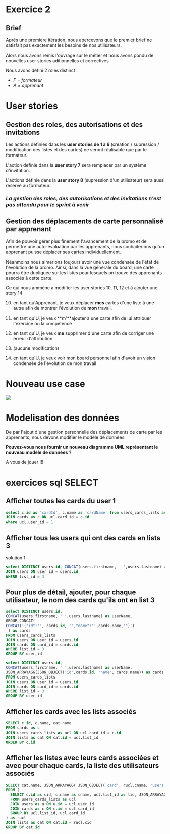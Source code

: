 # Exercice 2

## Brief

Après une première itération, nous apercevons que le premier brief ne satisfait pas exactement les besoins de nos utilisateurs.

Alors nous avons remis l'ouvrage sur le métier et nous avons pondu de nouvelles user stories aditionnelles et correctives.

Nous avons défini 2 rôles distinct :

* *F = formateur*
* *A = apprenant*

# User stories

## Gestion des roles, des autorisations et des invitations

Les actions définies dans les **user stories de 1 à 6** (creation / supression / modification des listes et des cartes) ne seront réalisable que par le formateur.

L'action definie dans la **user story 7** sera remplacer par un système d'invitation.

L'actions définie dans la **user story 8** (supression d'un utilisateur) sera aussi réservé au formateur.

### *La gestion des roles, des autorisations et des invitations n'est pas attendu pour le sprint à venir*

## Gestion des déplacements de carte personnalisé par apprenant

Afin de pouvoir gérer plus finement l'avancement de la promo et de permettre une auto-évaluation par les apprenants, nous souhaiterions qu'un apprenant puisse déplacer ses cartes individuellement.

Néanmoins nous aimerions toujours avoir une vue condensée de l'état de l'évolution de la promo. Ainsi, dans la vue générale du board, une carte pourra être dupliquée sur les listes pour lesquels on trouve des apprenants associés à cette carte.

Ce qui nous ammène à modifier les user stories 10, 11, 12 et à ajouter une story 14

10. en tant qu'Apprenant, je veux déplacer **mes** cartes d'une liste à une autre afin de montrer l'évolution de **mon** travail.

11. en tant qu'U, je veux **m'**ajouter à une carte afin de lui attribuer l'exercice ou la compétence

12. en tant qu'U, je veux **me** supprimer d'une carte afin de corriger une erreur d'attribution

13. (aucune modification)

14. en tant qu'U, je veux voir mon board personnel afin d'avoir un vision condensée de l'évolution de mon travail

# Nouveau use case

![](UseCase2.svg)

# Modelisation des données

De par l'ajout d'une gestion personnelle des déplacements de carte par les apprenants, nous devons modifier le modèle de données.

**Pouvez-vous nous fournir un nouveau diagramme UML représentant le nouveau modèle de données ?**

A vous de jouer !!!

# exercices sql SELECT

## Afficher toutes les cards du user 1

```sql
select c.id as 'cardId', c.name as 'cardName' from users_cards_lists as ucl
JOIN cards as c ON ucl.card_id = c.id
where ucl.user_id = 1
```

## Afficher tous les users qui ont des cards en lists 3

solution 1

```sql
select DISTINCT users.id, CONCAT(users.firstname, ' ',users.lastname) as userName FROM users_cards_lists
JOIN users ON user_id = users.id
WHERE list_id = 3
```

## Pour plus de détail, ajouter, pour chaque utilisateur, le nom des cards qu'ils ont en list 3

```sql
select DISTINCT users.id, 
CONCAT(users.firstname, ' ',users.lastname) as userName,
GROUP_CONCAT( 
CONCAT('{"id":"', cards.id, '","name":"',cards.name,'"}')
 ) as cards 
FROM users_cards_lists
JOIN users ON user_id = users.id
JOIN cards ON card_id = cards.id
WHERE list_id = 3
GROUP BY user_id
```

```sql
select DISTINCT users.id, 
CONCAT(users.firstname, ' ',users.lastname) as userName,
JSON_ARRAYAGG(JSON_OBJECT('id',cards.id, 'name', cards.name)) as cards 
FROM users_cards_lists
JOIN users ON user_id = users.id
JOIN cards ON card_id = cards.id
WHERE list_id = 3
GROUP BY user_id
```

## Afficher les cards avec les lists associés

```sql
SELECT c.id, c.name, cat.name
FROM cards as c
JOIN users_cards_lists as ucl ON ucl.card_id = c.id
JOIN lists as cat ON cat.id = ucl.list_id
ORDER BY c.id
```

## Afficher les listes avec leurs cards associées et avec pour chaque cards, la liste des utilisateurs associés

```sql
SELECT cat.name, JSON_ARRAYAGG( JSON_OBJECT('card', rucl.cname, 'users', rucl.users )) as cards
FROM (
  SELECT c.id as cid, c.name as cname, ucl.list_id as lid, JSON_ARRAYAGG( u.firstname ) as users
  FROM users_cards_lists as ucl
  JOIN users as u ON u.id = ucl.user_id
  JOIN cards as c ON c.id = ucl.card_id
  GROUP BY ucl.list_id, ucl.card_id
) as rucl
JOIN lists as cat ON cat.id = rucl.cid
GROUP BY cat.id
```


















